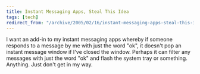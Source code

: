 ```yaml
---
title: Instant Messaging Apps, Steal This Idea
tags: [tech]
redirect_from: "/archive/2005/02/16/instant-messaging-apps-steal-this-idea.aspx/"
---
```


I want an add-in to my instant messaging apps whereby if someone
responds to a message by me with just the word "ok", it doesn't pop an
instant message window if I've closed the window. Perhaps it can filter
any messages with just the word "ok" and flash the system tray or
something. Anything. Just don't get in my way.

